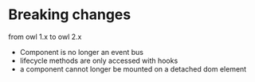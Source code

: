 # Breaking changes

from owl 1.x to owl 2.x

- Component is no longer an event bus
- lifecycle methods are only accessed with hooks
- a component cannot longer be mounted on a detached dom element